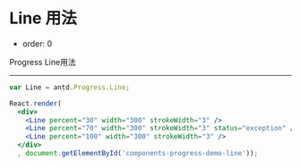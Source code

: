 # Line 用法

- order: 0

Progress Line用法

---

````jsx
var Line = antd.Progress.Line;

React.render(
  <div>
    <Line percent="30" width="300" strokeWidth="3" />
    <Line percent="70" width="300" strokeWidth="3" status="exception" />
    <Line percent="100" width="300" strokeWidth="3" />
  </div>
  , document.getElementById('components-progress-demo-line'));
````
